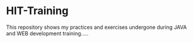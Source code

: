 # HIT-Training
  This repository shows my practices and exercises undergone during JAVA and WEB development training.....
